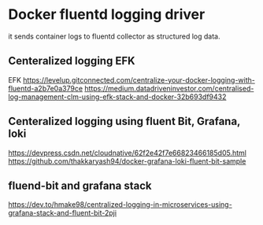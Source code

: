 # Docker fluentd logging driver
it sends container logs to fluentd collector as structured log data.

## Centeralized logging EFK
EFK
https://levelup.gitconnected.com/centralize-your-docker-logging-with-fluentd-a2b7e0a379ce
https://medium.datadriveninvestor.com/centralised-log-management-clm-using-efk-stack-and-docker-32b693df9432

## Centeralized logging using fluent Bit, Grafana, loki
https://devpress.csdn.net/cloudnative/62f2e42f7e66823466185d05.html
https://github.com/thakkaryash94/docker-grafana-loki-fluent-bit-sample


## fluend-bit and grafana stack
https://dev.to/hmake98/centralized-logging-in-microservices-using-grafana-stack-and-fluent-bit-2pji

